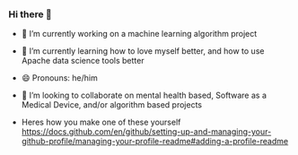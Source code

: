 ### Hi there 👋

<!--
**scttohara/scttohara** is a ✨ _special_ ✨ repository because its `README.md` (this file) appears on your GitHub profile.

Here are some ideas to get you started:

- 🔭 I’m currently working on a machine learning algorithm project
- 🌱 I’m currently learning how to love myself better
- 👯 I’m looking to collaborate on ...
- 🤔 I’m looking for help with ...
- 💬 Ask me about ...
- 📫 How to reach me: ...
- 😄 Pronouns: he/him
- ⚡ Fun fact: ...
-->
- 🔭 I’m currently working on a machine learning algorithm project
- 🌱 I’m currently learning how to love myself better, and how to use Apache data science tools better
- 😄 Pronouns: he/him
- 👯 I’m looking to collaborate on mental health based, Software as a Medical Device, and/or algorithm based projects

- Heres how you make one of these yourself https://docs.github.com/en/github/setting-up-and-managing-your-github-profile/managing-your-profile-readme#adding-a-profile-readme
